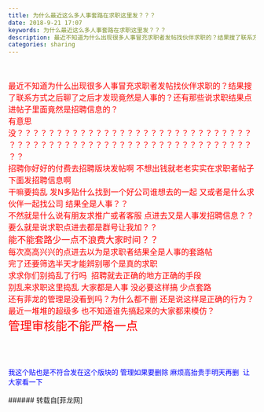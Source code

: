 ```yaml
---
title: 为什么最近这么多人事套路在求职这里发？？？
date: 2018-9-21 17:07
keywords: 为什么最近这么多人事套路在求职这里发？？？
description: 最近不知道为什么出现很多人事冒充求职者发帖找伙伴求职的？结果搜了联系方式之后聊了之后才发现竟然是人事的？还有那些说求职结果点进帖子里面竟然是招聘信息的？有意思没？？？？？？？？？？？？？？？？？？？？？？？？？？？？？？？？？？？？？？？？？？？？？？？？？？？？？？？？？？？？？？？招聘你好好的付费去招聘版块发帖啊 不想出钱就老老实实在求职者帖子下面发招聘信息啊干嘛要捣乱 发N多贴什么找到一个好公司谁想去的一起 又或者是什么求伙伴一起找公司 结果全是人事？？不然就是什么说有朋友求推广或者客服 点进去又是人事发招聘信息？？要么就是说求职点进去都是群号让我加？？能不能套路少一点不浪费大家时间？？每次高高兴兴的点进去以为是求职者结果全是人事的套路帖完了还要筛选半天才能辨别哪个是真的求职求求你们别捣乱了行吗  招聘就去正确的地方正确的手段别乱来求职这里捣乱 大家都是人事 没必要这样搞 少点套路还有菲龙的管理是没看到吗？为什么都不删 还是说这样是正确的行为？最近一堆堆的超级多 也不知道谁先搞起来的大家都来模仿？管理审核能不能严格一点我这个贴也是不符合发在这个版块的 管理如果要删除 麻烦高抬贵手明天再删  让大家看一下
categories: sharing
---
```

<td class="t_f" id="postmessage_1856296">

<br/>
<br/>
<font size="3"><font color="#ff0000">最近不知道为什么出现很多人事冒充求职者发帖找伙伴求职的？结果搜了联系方式之后聊了之后才发现竟然是人事的？还有那些说求职结果点进帖子里面竟然是招聘信息的？</font></font><br/>
<font size="3"><font color="#ff0000">有意思没？？？？？？？？？？？？？？？？？？？？？？？？？？？？？？？？？？？？？？？？？？？？？？？？？？？？？？？？？？？？？？？</font></font><br/>
<font size="3"><font color="#ff0000">招聘你好好的付费去招聘版块发帖啊 不想出钱就老老实实在求职者帖子下面发招聘信息啊</font></font><br/>
<font size="3"><font color="#ff0000">干嘛要捣乱 发N多贴什么找到一个好公司谁想去的一起 又或者是什么求伙伴一起找公司 结果全是人事？？</font></font><br/>
<font size="3"><font color="#ff0000">不然就是什么说有朋友求推广或者客服 点进去又是人事发招聘信息？？</font></font><font size="3"><font color="#ff0000">要么就是说求职点进去都是群号让我加？？<br/>
</font></font><font size="4"><font color="#ff0000">能不能套路少一点不浪费大家时间？？</font></font><br/>
<font size="3"><font color="#ff0000">每次高高兴兴的点进去以为是求职者结果全是人事的套路帖</font></font><br/>
<font size="3"><font color="#ff0000">完了还要筛选半天才能辨别哪个是真的求职</font></font><br/>
<font size="3"><font color="#ff0000">求求你们别捣乱了行吗  招聘就去正确的地方正确的手段</font></font><br/>
<font size="3"><font color="#ff0000">别乱来求职这里捣乱 大家都是人事 没必要这样搞 少点套路</font></font><br/>
<font size="3"><font color="#ff0000">还有菲龙的管理是没看到吗？为什么都不删 还是说这样是正确的行为？最近一堆堆的超级多 也不知道谁先搞起来的大家都来模仿？</font></font><br/>
<font size="5"><font color="#ff0000">管理审核能不能严格一点</font></font><br/>
<br/>
<br/>
<font color="#0000ff"><br/>
</font><br/>
<font color="#0000ff">我这个贴也是不符合发在这个版块的 管理如果要删除 麻烦高抬贵手明天再删  让大家看一下</font><br/>
<br/>
</td>
###### 转载自[菲龙网]
